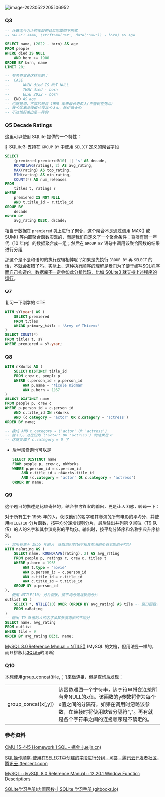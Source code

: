 ![image-20230522205506952](https://cdn.jsdelivr.net/gh/Love-OverFlow/notesImage/img/202305222055031.png)

### Q3

```sql
-- 计算迄今为止的年龄的话就写成如下形式
-- SELECT name, (strftime('%Y', date('now')) - born) AS age

SELECT name, (2022 - born) AS age
FROM people
WHERE died IS NULL
    AND born >= 1900
ORDER BY born, name
LIMIT 20;

-- 参考答案是这样写的：
-- 	CASE
-- 		WHEN died IS NOT NULL
-- 		THEN died - born
-- 		ELSE 2022 - born
-- 	END AS age
-- 也就是说，它求的是自 1900 年来最长寿的人(不管现在死活)
-- 我的答案是理解成现存的人中，年纪最大的
-- 不过恰好输出是一样的
```

### Q5 Decade Ratings

这里可以使用 SQLite 提供的一个特性：

📌 SQLite3: 支持在 `GROUP BY` 中使用 `SELECT` 定义的聚合字段

```sql
SELECT
	(premiered-premiered%10) || 's' AS decade,
	ROUND(AVG(rating), 2) AS avg_rating,
	MAX(rating) AS top_rating,
	MIN(rating) AS min_rating,
	COUNT(*) AS num_releases
FROM
	titles t, ratings r
WHERE
	premiered IS NOT NULL
	AND t.title_id = r.title_id
GROUP BY 
	decade
ORDER BY 
	avg_rating DESC, decade;
```

相当于数据在 `premiered` 列上进行了聚合，这个聚合不是通过调用 MAX() 或 SUM() 等内置聚合函数实现的，而是我们自定义了一个聚合条件：将所有同一年代（10 年内）的数据聚合成一组；然后在 `GROUP BY` 语句中调用该聚合函数的结果进行分组

那这个是不是和语句的执行逻辑相悖呢？如果是先执行 `GROUP BY` 再 `SELECT` 的话，不就会报错了吗，[实际上，这种执行顺序的理解是我们为了便于编写SQL程序而自己构造的，数据库不一定会如此分析代码，比如 SQLite3 就支持上述程序的运行](https://cloud.tencent.com/developer/ask/sof/213023)。

### Q7

复习一下刚学的 CTE

```sql
WITH sY(year) AS (
    SELECT premiered 
    FROM titles 
    WHERE primary_title = 'Army of Thieves'
)
SELECT COUNT(*)
FROM titles t, sY
WHERE premiered = sY.year;
```

### Q8

```sql
WITH nkWorks AS (
    SELECT DISTINCT title_id
    FROM crew c, people p
    WHERE c.person_id = p.person_id
        AND p.name = 'Nicole Kidman'
        AND p.born = 1967
)
SELECT DISTINCT name
FROM people p, crew c
WHERE p.person_id = c.person_id
    AND c.title_id IN nkWorks
    AND (c.category = 'actor' OR c.category = 'actress')
ORDER BY name;

-- 换成 AND c.category = ('actor' OR 'actress')
-- 就不行，这是因为 ('actor' OR 'actress') 的结果是 0
-- 这就变成了 c.category = 0 了
```

- 后半段查询也可以是

  ```sql
  SELECT DISTINCT name
  FROM people p, crew c, nkWorks
  WHERE p.person_id = c.person_id
      AND c.title_id = nkWorks.title_id
      AND (c.category = 'actor' OR c.category = 'actress')
  ORDER BY name;
  ```

### Q9

这个题目的描述是比较奇怪的，结合参考答案的输出，更是让人困惑，转译一下：

对于所有生于 1955 年的人，获取他们的名字和其参演的所有电影的平均分，并使用`NTILE(10)`分片函数，按平均分递增规则分片，最后输出并列第 9 顺位（T9 队伍）的人的名字和其参演电影的平均分。输出时，按平均分降序和名称字典升序排列。

```sql
-- 对所有生于 1955 年的人，获取他们的名字和其参演的所有电影的平均分
WITH naRating AS (
    SELECT name, ROUND(AVG(rating), 2) AS avg_rating
    FROM people p, ratings r, crew c, titles t
    WHERE p.born = 1955
        AND t.type = 'movie'
        AND p.person_id = c.person_id
        AND c.title_id = r.title_id
        AND c.title_id = t.title_id
    GROUP BY p.person_id
),
-- 使用 NTILE(10) 分片函数，按平均分递增规则分片
outlist AS (
    SELECT *, NTILE(10) OVER (ORDER BY avg_rating) AS tile -- 窗口函数，会附加新列
    FROM naRating
)
-- 输出 T9 队伍的人的名字和其参演电影的平均分
SELECT name, avg_rating
FROM outlist
WHERE tile = 9
ORDER BY avg_rating DESC, name;
```

[MySQL 8.0 Reference Manual :: NTILE()](https://dev.mysql.com/doc/refman/8.0/en/window-function-descriptions.html#function_ntile) (MySQL 的文档，但用法是一样的，而且排版比[SQLite](https://www.sqlitetutorial.net/sqlite-window-functions/sqlite-ntile/)的清晰)

### Q10

本想使用group_concat(title, ‘, ’)来做连接，但是查询后发现：

|                     |                                                              |
| ------------------- | ------------------------------------------------------------ |
| group_concat(x[,y]) | 该函数返回一个字符串，该字符串将会连接所有非NULL的x值。该函数的y参数将作为每个x值之间的分隔符，如果在调用时忽略该参数，在连接时将使用缺省分隔符","。再有就是各个字符串之间的连接顺序是不确定的。 |

### 参考资料

[CMU 15-445 Homework 1 SQL - 掘金 (juejin.cn)](https://juejin.cn/post/7142152700501688356)

[SQL操作顺序-使用在SELECT中创建的字段进行分组 - 问答 - 腾讯云开发者社区-腾讯云 (tencent.com)](https://cloud.tencent.com/developer/ask/sof/213023)

[MySQL :: MySQL 8.0 Reference Manual :: 12.20.1 Window Function Descriptions](https://dev.mysql.com/doc/refman/8.0/en/window-function-descriptions.html#function_ntile)

[SQLite学习手册(内置函数) | SQLite 学习手册 (gitbooks.io)](https://wizardforcel.gitbooks.io/sqlite-learning-manual/content/5.html)
